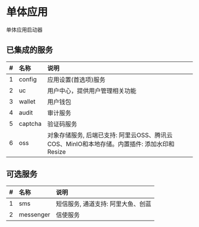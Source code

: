 # 单体应用

单体应用启动器

## 已集成的服务

| # | 名称      | 说明                                                        |
|:--|:--------|:----------------------------------------------------------|
| 1 | config  | 应用设置(首选项)服务                                               |
| 2 | uc      | 用户中心，提供用户管理相关功能                                           |
| 3 | wallet  | 用户钱包                                                      |                                                      
| 4 | audit   | 审计服务                                                      |
| 5 | captcha | 验证码服务                                                     |
| 6 | oss     | 对象存储服务, 后端已支持: 阿里云OSS、腾讯云COS、MinIO和本地存储。内置插件: 添加水印和Resize |

## 可选服务

| # | 名称        | 说明                  |
|:--|:----------|:--------------------|
| 1 | sms       | 短信服务, 通道支持: 阿里大鱼、创蓝 |
| 2 | messenger | 信使服务                |
